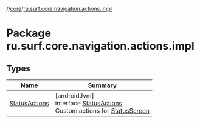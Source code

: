 //[core](../../index.md)/[ru.surf.core.navigation.actions.impl](index.md)

# Package ru.surf.core.navigation.actions.impl

## Types

| Name | Summary |
|---|---|
| [StatusActions](-status-actions/index.md) | [androidJvm]<br>interface [StatusActions](-status-actions/index.md)<br>Custom actions for [StatusScreen](../ru.surf.core.ui.screens.status/-status-screen.md) |
